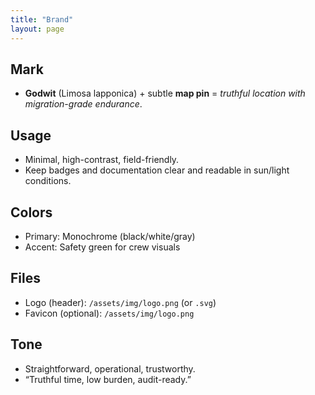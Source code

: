 ```yaml
---
title: "Brand"
layout: page
---
```


## Mark
- **Godwit** (Limosa lapponica) + subtle **map pin** = *truthful location with migration-grade endurance*.

## Usage
- Minimal, high-contrast, field-friendly.
- Keep badges and documentation clear and readable in sun/light conditions.

## Colors
- Primary: Monochrome (black/white/gray)
- Accent: Safety green for crew visuals

## Files
- Logo (header): `/assets/img/logo.png` (or `.svg`)
- Favicon (optional): `/assets/img/logo.png`

## Tone
- Straightforward, operational, trustworthy.
- “Truthful time, low burden, audit-ready.”
